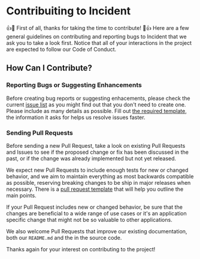 # Contribuiting to Incident

:+1::tada: First of all, thanks for taking the time to contribute! :tada::+1: Here are a few general guidelines on contributing and reporting bugs to Incident that we ask you to take a look first. Notice that all of your interactions in the project are expected to follow our Code of Conduct.

## How Can I Contribute?

### Reporting Bugs or Suggesting Enhancements

Before creating bug reports or suggesting enhacements, please check the current [issue list](https://github.com/pedroassumpcao/incident/issues) as you might find out that you don't need to create one. Please include as many details as possible. Fill out [the required template](.github/ISSUE_TEMPLATE.md), the information it asks for helps us resolve issues faster.

### Sending Pull Requests

Before sending a new Pull Request, take a look on existing Pull Requests and Issues
to see if the proposed change or fix has been discussed in the past, or if the
change was already implemented but not yet released.

We expect new Pull Requests to include enough tests for new or changed behavior,
and we aim to maintain everything as most backwards compatible as possible,
reserving breaking changes to be ship in major releases when necessary. There is a [pull request template](.github/PULL_REQUEST_TEMPLATE.md) that will help you outline the main points.

If your Pull Request includes new or changed behavior, be sure that the changes
are beneficial to a wide range of use cases or it's an application specific change
that might not be so valuable to other applications.

We also welcome Pull Requests that improve our existing documentation, both our
`README.md` and the in the source code.

Thanks again for your interest on contributing to the project!
